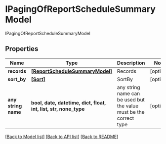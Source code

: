 # IPagingOfReportScheduleSummaryModel

IPagingOfReportScheduleSummaryModel

## Properties
Name | Type | Description | Notes
------------ | ------------- | ------------- | -------------
**records** | [**[ReportScheduleSummaryModel]**](ReportScheduleSummaryModel.md) | Records | [optional] 
**sort_by** | [**[Sort]**](Sort.md) | SortBy | [optional] 
**any string name** | **bool, date, datetime, dict, float, int, list, str, none_type** | any string name can be used but the value must be the correct type | [optional]

[[Back to Model list]](../README.md#documentation-for-models) [[Back to API list]](../README.md#documentation-for-api-endpoints) [[Back to README]](../README.md)


